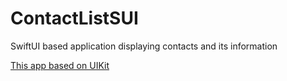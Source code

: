 # ContactListSUI
SwiftUI based application displaying contacts and its information

[This app based on UIKit](https://github.com/upaffy/ContactList)
